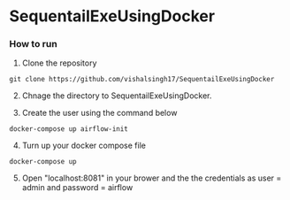 # SequentailExeUsingDocker

### How to run

1. Clone the repository
```
git clone https://github.com/vishalsingh17/SequentailExeUsingDocker
```

2. Chnage the directory to SequentailExeUsingDocker.

3. Create the user using the command below
```
docker-compose up airflow-init
```
4. Turn up your docker compose file
```
docker-compose up
```

5. Open "localhost:8081" in your brower and the the credentials as user = admin and password = airflow
